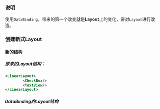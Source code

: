 ### 说明
使用`DataBinding`，带来的第一个改变就是**Layout**上的变化，要对`Layout`进行改造。

### 创建新式Layout
#### 新的结构
##### 原来的Layout结构：
```xml
<LinearLayout>
        <CheckBox/>
        <TextView/>
</LinearLayout>
```

##### DataBinding的Layout结构
